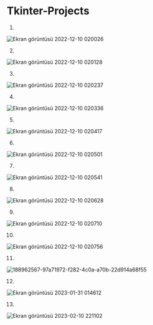 # Tkinter-Projects

1.
![Ekran görüntüsü 2022-12-10 020026](https://user-images.githubusercontent.com/109466550/206809904-202b9582-93bb-44d6-823e-4329f8cfda21.png)

2.
![Ekran görüntüsü 2022-12-10 020128](https://user-images.githubusercontent.com/109466550/206809913-acca9948-855b-43ef-9d77-21e0a9b440cf.png)

3.
![Ekran görüntüsü 2022-12-10 020237](https://user-images.githubusercontent.com/109466550/206809926-1ace14b2-58ec-4b1f-932f-347d82560230.png)

4.
![Ekran görüntüsü 2022-12-10 020336](https://user-images.githubusercontent.com/109466550/206809939-32df7dcc-e415-4056-ad5c-9c29e0c7818b.png)

5.
![Ekran görüntüsü 2022-12-10 020417](https://user-images.githubusercontent.com/109466550/206809947-e55fd181-8e72-4b14-ae07-bfa5c449b8e8.png)

6.
![Ekran görüntüsü 2022-12-10 020501](https://user-images.githubusercontent.com/109466550/206809951-0a811b6e-c3ca-4b6f-a359-3ae7ce94ca07.png)

7.
![Ekran görüntüsü 2022-12-10 020541](https://user-images.githubusercontent.com/109466550/206809960-b75618bf-a2a5-463d-9a6c-8c5aac20dbdc.png)

8.
![Ekran görüntüsü 2022-12-10 020628](https://user-images.githubusercontent.com/109466550/206809973-f3110f9d-366e-4d86-a608-c7a18e6a5b62.png)

9.
![Ekran görüntüsü 2022-12-10 020710](https://user-images.githubusercontent.com/109466550/206809983-17131d2a-521c-4a8b-9077-4431d0cad2bd.png)

10.
![Ekran görüntüsü 2022-12-10 020756](https://user-images.githubusercontent.com/109466550/206809988-d3b825e9-f8b3-44fd-a19b-cca479a61450.png)

11.
![188962567-97a71972-f282-4c0a-a70b-22d914a68f55](https://user-images.githubusercontent.com/109466550/215353298-d9e52fa8-e0f7-4ea7-846e-79259bd7adc7.png)

12.
![Ekran görüntüsü 2023-01-31 014612](https://user-images.githubusercontent.com/109466550/215614765-9086ac36-49d2-4178-8ffe-76e474e4d5cd.png)

13.
![Ekran görüntüsü 2023-02-10 221102](https://user-images.githubusercontent.com/109466550/218177676-c3f48403-b513-407b-b1e4-13862c7ea622.jpg)

